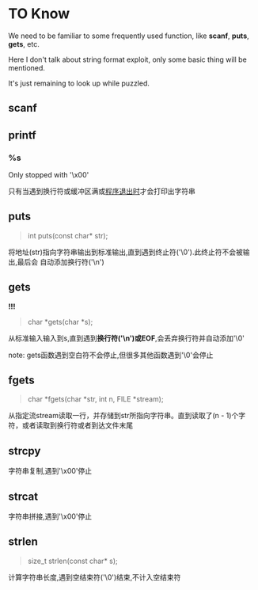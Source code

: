 # TO Know

We need to be familiar to some frequently used function, like **scanf**, **puts**, **gets**, etc.

Here I don't talk about string format exploit, only some basic thing will be mentioned.

It's just remaining to look up while puzzled.

## scanf

## printf

### %s
Only stopped with '\x00'

只有当遇到换行符或缓冲区满或[程序退出时](./Wp/pwn.md/)才会打印出字符串

## puts

> int puts(const char* str);

将地址(str)指向字符串输出到标准输出,直到遇到终止符('\0').此终止符不会被输出,最后会
自动添加换行符('\n')

## gets

**!!!**

> char *gets(char *s);

从标准输入输入到s,直到遇到**换行符('\n')或EOF**,会丢弃换行符并自动添加'\0'  

note: gets函数遇到空白符不会停止,但很多其他函数遇到'\0'会停止

## fgets

> char *fgets(char *str, int n, FILE *stream);

从指定流stream读取一行，并存储到str所指向字符串。直到读取了(n - 1)个字符，或者读取到换行符或者到达文件末尾

## strcpy

字符串复制,遇到'\x00'停止

## strcat

字符串拼接,遇到'\x00'停止

## strlen

> size_t strlen(const char* s);

计算字符串长度,遇到空结束符('\0')结束,不计入空结束符
